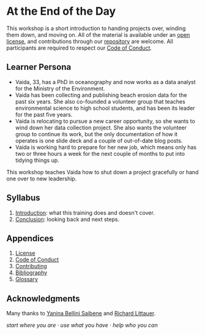 # At the End of the Day

This workshop is a short introduction to handing projects over,
winding them down,
and moving on.
All of the material is available under an [open license](./LICENSE.md),
and contributions through our [repository][repo] are welcome.
All participants are required to respect our [Code of Conduct](./CODE_OF_CONDUCT.md).

## Learner Persona

-   Vaida, 33, has a PhD in oceanography
    and now works as a data analyst for the Ministry of the Environment.
-   Vaida has been collecting and publishing beach erosion data for the past six years.
    She also co-founded a volunteer group that teaches environmental science to high school students,
    and has been its leader for the past five years.
-   Vaida is relocating to pursue a new career opportunity,
    so she wants to wind down her data collection project.
    She also wants the volunteer group to continue its work,
    but the only documentation of how it operates is
    one slide deck and a couple of out-of-date blog posts.
-   Vaida is working hard to prepare for her new job,
    which means only has two or three hours a week for the next couple of months
    to put into tidying things up.

This workshop teaches Vaida how to shut down a project gracefully
or hand one over to new leadership.

## Syllabus

<div id="syllabus" markdown="1">

1.  [Introduction](./intro/): what this training does and doesn't cover.
5.  [Conclusion](./finale/): looking back and next steps.

</div>

## Appendices

<div id="appendices" markdown="1">

1.  [License](./LICENSE.md)
1.  [Code of Conduct](./CODE_OF_CONDUCT.md)
1.  [Contributing](./CONTRIBUTING.md)
1.  [Bibliography](./bibliography/)
1.  [Glossary](./glossary/)

</div>

## Acknowledgments

Many thanks to [Yanina Bellini Saibene][bellini-saibene-yanina]
and [Richard Littauer][littauer-richard].

<p class="center">
  <em>
    start where you are
    &middot;
    use what you have
    &middot;
    help who you can
  </em>
</p>

[bellini-saibene-yanina]: https://yabellini.netlify.app/
[email]: mailto:gvwilson@third-bit.com
[littauer-richard]: https://www.burntfen.com/
[repo]: https://github.com/gvwilson/succession
